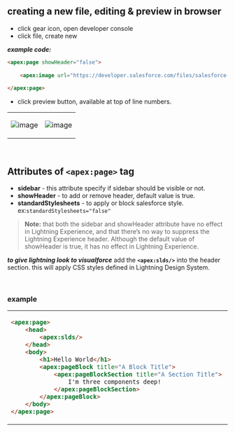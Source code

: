 ## creating a new file, editing & preview in browser
- click gear icon, open developer console
- click file, create new

***example code:***
```html
<apex:page showHeader="false">
    
    <apex:image url="https://developer.salesforce.com/files/salesforce-developer-network-logo.png"/>
    
</apex:page>
```

- click preview button, available at top of line numbers.

<table>
<tr>
<td>

![image](https://user-images.githubusercontent.com/63545175/199955642-82411bd6-76c8-4bc7-afac-7bd35bc47929.png)    
</td>
<td>    

![image](https://user-images.githubusercontent.com/63545175/199955189-1cebd8d9-57a1-4fb6-b0bb-3c1dcf9410b8.png)
</td>
</tr>    
</table>    

    
<br/>


## Attributes of ``<apex:page>`` tag
- **sidebar** - this attribute specify if sidebar should be visible or not.
- **showHeader** - to add or remove header, default value is true.
- **standardStylesheets** - to apply or block salesforce style. ex:``standardStylesheets="false"``

> **Note:** that both the sidebar and showHeader attribute have no effect in Lightning Experience, and that there’s no way to suppress the Lightning Experience header. Although the default value of showHeader is true, it has no effect in Lightning Experience.


***to give lightning look to visualforce*** add the **``<apex:slds/>``** into the header section. this will apply CSS styles defined in Lightning Design System.


<br/>


### example
<table>
<tr>
<td>
    
```html
<apex:page>
    <head>
        <apex:slds/>
    </head>
    <body>
        <h1>Hello World</h1>
        <apex:pageBlock title="A Block Title"> 
            <apex:pageBlockSection title="A Section Title">
                I'm three components deep!
            </apex:pageBlockSection>
        </apex:pageBlock>
    </body>
</apex:page>
```
</td>
<td>    
    
![image](https://user-images.githubusercontent.com/63545175/199952125-ad1232e5-6bfb-4323-9402-301ccedea8b0.png)
</td>
</tr>
</table>    
  
  
  
